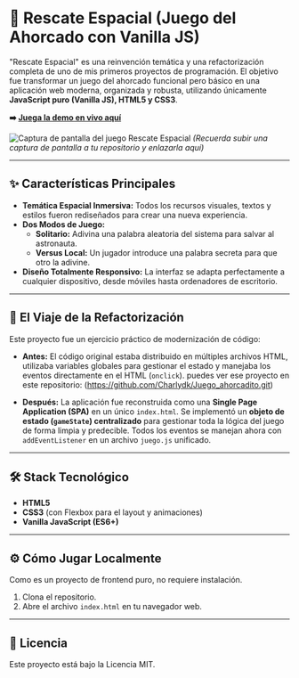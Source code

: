 # 🚀 Rescate Espacial (Juego del Ahorcado con Vanilla JS)

"Rescate Espacial" es una reinvención temática y una refactorización completa de uno de mis primeros proyectos de programación. El objetivo fue transformar un juego del ahorcado funcional pero básico en una aplicación web moderna, organizada y robusta, utilizando únicamente **JavaScript puro (Vanilla JS), HTML5 y CSS3**.

**➡️ [Juega la demo en vivo aquí](https://charlydk.github.io/Rescate_Espacial/)**

![Captura de pantalla del juego Rescate Espacial](URL_DE_TU_IMAGEN_AQUÍ)
*(Recuerda subir una captura de pantalla a tu repositorio y enlazarla aquí)*

---

## ✨ Características Principales

* **Temática Espacial Inmersiva:** Todos los recursos visuales, textos y estilos fueron rediseñados para crear una nueva experiencia.
* **Dos Modos de Juego:**
    * **Solitario:** Adivina una palabra aleatoria del sistema para salvar al astronauta.
    * **Versus Local:** Un jugador introduce una palabra secreta para que otro la adivine.
* **Diseño Totalmente Responsivo:** La interfaz se adapta perfectamente a cualquier dispositivo, desde móviles hasta ordenadores de escritorio.

---

## 🌱 El Viaje de la Refactorización

Este proyecto fue un ejercicio práctico de modernización de código:

* **Antes:** El código original estaba distribuido en múltiples archivos HTML, utilizaba variables globales para gestionar el estado y manejaba los eventos directamente en el HTML (`onclick`). puedes ver ese proyecto en este repositorio: (https://github.com/Charlydk/Juego_ahorcadito.git)

* **Después:** La aplicación fue reconstruida como una **Single Page Application (SPA)** en un único `index.html`. Se implementó un **objeto de estado (`gameState`) centralizado** para gestionar toda la lógica del juego de forma limpia y predecible. Todos los eventos se manejan ahora con `addEventListener` en un archivo `juego.js` unificado.

---

## 🛠️ Stack Tecnológico

* **HTML5**
* **CSS3** (con Flexbox para el layout y animaciones)
* **Vanilla JavaScript (ES6+)**

---

## ⚙️ Cómo Jugar Localmente

Como es un proyecto de frontend puro, no requiere instalación.
1.  Clona el repositorio.
2.  Abre el archivo `index.html` en tu navegador web.

---

## 📄 Licencia

Este proyecto está bajo la Licencia MIT.